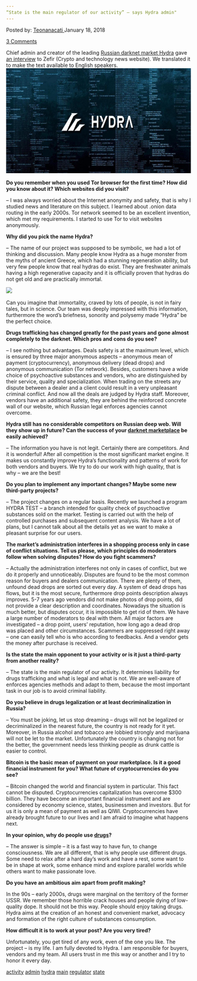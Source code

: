 ```yaml
---
“State is the main regulator of our activity” – says Hydra admin"
---
```

<article class="post-listing post-24470 post type-post status-publish format-standard has-post-thumbnail hentry 
tag-activity tag-admin tag-hydra tag-main tag-regulator tag-state">
<div class="post-inner">
<span>Posted by: <a href="https://www.deepdotweb.com/author/teonanacati/" title="">Teonanacati </a></span>
<span>January 18, 2018</span>

<span><a href="https://www.deepdotweb.com/2018/01/18/state-main-regulator-activity-says-hydra-admin/#comments">3 Comments</a></span>


<p>Chief admin and creator of the leading <a href="https://www.deepdotweb.com/marketplace-directory/listing/hydra-russian/">Russian darknet market Hydra</a> gave <a href="http://zefir.site/intervyu-s-hydra-onion/">an interview</a> to Zefir (Crypto and technology news website). We translated it to make the text available to English speakers.<img class="wp-image-24473 aligncenter" src="/imgs/2018/01/word-image-30.jpeg" width="715" height="286" /></p>
<p><strong>Do you remember when you used Tor browser for the first time? How did you know about it? Which websites did you visit?</strong></p>
<p>&#8211; I was always worried about the Internet anonymity and safety, that is why I studied news and literature on this subject. I learned about .onion data routing in the early 2000s. Tor network seemed to be an excellent invention, which met my requirements. I started to use Tor to visit websites anonymously.</p>
<p><strong>Why did you pick the name Hydra?</strong></p>
<p>&#8211; The name of our project was supposed to be symbolic, we had a lot of thinking and discussion. Many people know Hydra as a huge monster from the myths of ancient Greece, which had a stunning regeneration ability, but very few people know that real hydras do exist. They are freshwater animals having a high regenerative capacity and it is officially proven that hydras do not get old and are practically immortal.</p>
<p><img class="wp-image-24474 aligncenter" src="/imgs/2018/01/word-image-31.jpeg" srcset="/imgs/2018/01/word-image-31.jpeg 600w, /imgs/2018/01/word-image-31-300x196.jpeg 300w" sizes="(max-width: 600px) 100vw, 600px" /></p>
<p>Can you imagine that immortality, craved by lots of people, is not in fairy tales, but in science. Our team was deeply impressed with this information, furthermore the word&#8217;s briefness, sonority and polysemy made &#8220;Hydra&#8221; be the perfect choice.</p>
<p><strong>Drugs trafficking has changed greatly for the past years and gone almost completely to the darknet. Which pros and cons do you see?</strong></p>
<p><a id="post-24470-_gjdgxs"></a> &#8211; I see nothing but advantages. Deals safety is at the maximum level, which is ensured by three major anonymous aspects &#8211; anonymous mean of payment (cryptocurrency), anonymous delivery (dead drops) and anonymous communication (Tor network). Besides, customers have a wide choice of psychoactive substances and vendors, who are distinguished by their service, quality and specialization. When trading on the streets any dispute between a dealer and a client could result in a very unpleasant criminal conflict. And now all the deals are judged by Hydra staff. Moreover, vendors have an additional safety, they are behind the reinforced concrete wall of our website, which Russian legal enforces agencies cannot overcome.</p>
<p><strong>Hydra still has no considerable competitors on Russian deep web. Will they show up in future? Can the success of your <a href="https://www.deepdotweb.com/2013/10/28/updated-llist-of-hidden-marketplaces-tor-i2p/">darknet marketplace</a> be easily achieved?</strong></p>
<p>&#8211; The information you have is not legit. Certainly there are competitors. And it is wonderful! After all competition is the most significant market engine. It makes us constantly improve Hydra&#8217;s functionality and patterns of work for both vendors and buyers. We try to do our work with high quality, that is why &#8211; we are the best!</p>
<p><strong>Do you plan to implement any important changes? Maybe some new third-party projects?</strong></p>
<p>&#8211; The project changes on a regular basis. Recently we launched a program HYDRA TEST &#8211; a branch intended for quality check of psychoactive substances sold on the market. Testing is carried out with the help of controlled purchases and subsequent content analysis. We have a lot of plans, but I cannot talk about all the details yet as we want to make a pleasant surprise for our users.</p>
<p><strong>The market&#8217;s administration interferes in a shopping process only in case of conflict situations. Tell us please, which principles do moderators follow when solving disputes? How do you fight scammers?</strong></p>
<p>&#8211; Actually the administration interferes not only in cases of conflict, but we do it properly and unnoticeably. Disputes are found to be the most common reason for buyers and dealers communication. There are plenty of them, unfound dead drops are sorted out every day. A system of dead drops has flows, but it is the most secure, furthermore drop points description always improves. 5-7 years ago vendors did not make photos of drop points, did not provide a clear description and coordinates. Nowadays the situation is much better, but disputes occur, it is impossible to get rid of them. We have a large number of moderators to deal with them. All major factors are investigated &#8211; a drop point, users&#8217; reputation, how long ago a dead drop was placed and other circumstances. Scammers are suppressed right away &#8211; one can easily tell who is who according to feedbacks. And a vendor gets the money after purchase is received.</p>
<p><strong>Is the state the main opponent to your activity or is it just a third-party from another reality?</strong></p>
<p>&#8211; The state is the main regulator of our activity. It determines liability for drugs trafficking and what is legal and what is not. We are well-aware of enforces agencies methods and adapt to them, because the most important task in our job is to avoid criminal liability.</p>
<p><strong>Do you believe in drugs legalization or at least decriminalization in Russia?</strong></p>
<p>&#8211; You must be joking, let us stop dreaming &#8211; drugs will not be legalized or decriminalized in the nearest future, the country is not ready for it yet. Moreover, in Russia alcohol and tobacco are lobbied strongly and marijuana will not be let to the market. Unfortunately the country is changing not for the better, the government needs less thinking people as drunk cattle is easier to control.</p>
<p><strong>Bitcoin is the basic mean of payment on your marketplace. Is it a good financial instrument for you? What future of cryptocurrencies do you see?</strong></p>
<p>&#8211; Bitcoin changed the world and financial system in particular. This fact cannot be disputed. Cryptocurrencies capitalization has overcome $300 billion. They have become an important financial instrument and are considered by economy science, states, businessmen and investors. But for us it is only a mean of payment as well as QIWI. Cryptocurrencies have already brought future to our lives and I am afraid to imagine what happens next.</p>
<p><strong>In your opinion, why do people use <a href="https://www.deepdotweb.com/tag/drugs/">drugs</a>?</strong></p>
<p>&#8211; The answer is simple &#8211; it is a fast way to have fun, to change consciousness. We are all different, that is why people use different drugs. Some need to relax after a hard day&#8217;s work and have a rest, some want to be in shape at work, some enhance mind and explore parallel worlds while others want to make passionate love.</p>
<p><strong>Do you have an ambitious aim apart from profit making?</strong></p>
<p>In the 90s &#8211; early 2000s, drugs were marginal on the territory of the former USSR. We remember those horrible crack houses and people dying of low-quality dope. It should not be this way. People should enjoy taking drugs. Hydra aims at the creation of an honest and convenient market, advocacy and formation of the right culture of substances consumption.</p>
<p><strong>How difficult it is to work at your post? Are you very tired?</strong></p>
<p>Unfortunately, you get tired of any work, even of the one you like. The project &#8211; is my life. I am fully devoted to Hydra. I am responsible for buyers, vendors and my team. All users trust in me this way or another and I try to honor it every day.</p>
</div>
<a href="https://www.deepdotweb.com/tag/activity/" rel="tag">activity</a> <a href="https://www.deepdotweb.com/tag/admin/" rel="tag">admin</a> <a href="https://www.deepdotweb.com/tag/hydra/" rel="tag">hydra</a> <a href="https://www.deepdotweb.com/tag/main/" rel="tag">main</a> <a href="https://www.deepdotweb.com/tag/regulator/" rel="tag">regulator</a> <a href="https://www.deepdotweb.com/tag/state/" rel="tag">state</a></span> <span style="display:none" class="updated">2018-01-18<a href="https://www.deepdotweb.com/author/teonanacati/" title="Posts by Teonanacati" rel="author">Teonanacati</a></strong></div>

